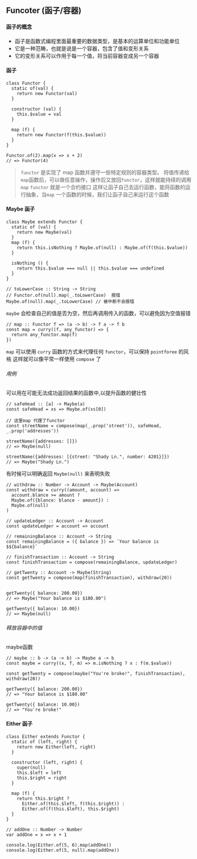 ## Funcoter (函子/容器)

#### 函子的概念

- 函子是函数式编程里面最重要的数据类型，是基本的运算单位和功能单位
- 它是一种范畴，也就是说是一个容器，包含了值和变形关系
- 它的变形关系可以作用于每一个值，将当前容器变成另一个容器

####  函子

```
class Functor {
  static of(val) {
    return new Functor(val)
  }

  constructor (val) {
    this.$value = val
  }

  map (f) {
    return new Functor(f(this.$value))
  }
}

Functor.of(2).map(x => x + 2)
// => Functor(4)

```
> `functor` 是实现了 map 函数并遵守一些特定规则的容器类型。
将值传递给`map`函数后，可以做任意操作，操作后又放回`functor`，这样就能持续的调用`map`
`functor` 就是一个合约接口
这样让函子自己去运行函数，能将函数的运行抽象，当`map` 一个函数的时候，我们让函子自己来运行这个函数



#### Maybe 函子

```
class Maybe extends Functor {
  static of (val) {
    return new Maybe(val)
  }
  map (f) {
    return this.isNothing ? Maybe.of(null) : Maybe.of(f(this.$value))
  }

  isNothing () {
    return this.$value === null || this.$value === undefined
  }
}

// toLowerCase :: String -> String
// Functor.of(null).map(_.toLowerCase)  报错
Maybe.of(null).map(_.toLowerCase) // 被中断不会报错

```
`maybe` 会检查自己的值是否为空，然后再调用传入的函数，可以避免因为空值报错


```
// map :: Functor f => (a -> b) -> f a -> f b
const map = curry((f, any_functor) => {
  return any_functor.map(f)
})

```

`map` 可以使用 `curry` 函数的方式来代理任何 `functor`，可以保持 `pointforee` 的风格
这样就可以像平常一样使用 `compose` 了

###### 用例

可以用在可能无法成功返回结果的函数中,以提升函数的健壮性

```
// safeHead :: [a] -> Maybe(a)
const safeHead = xs => Maybe.of(xs[0])

// 这里map 代理了functor
const streetName = compose(map(_.prop('street')), safeHead, _.prop('addresses'))

streetName({addresses: []})
// => Maybe(null)

streetName({addresses: [{street: "Shady Ln.", number: 4201}]})
// => Maybe("Shady Ln.")

```

有时候可以明确返回 `Maybe(null)` 来表明失败

```
// withdraw :: Number -> Account -> Maybe(Account)
const withdraw = curry((amount, account) => 
  account.blance >= amount ?
  Maybe.of({blance: blance - amount}) :
  Maybe.of(null)
)

// updateLedger :: Account -> Account 
const updateLedger = account => account

// remainingBalance :: Account -> String
const remainingBalance = ({ balance }) => `Your balance is $${balance}`

// finishTransaction :: Account -> String
const finishTransaction = compose(remainingBalance, updateLedger)

// getTwenty :: Account -> Maybe(String)
const getTwenty = compose(map(finishTransaction), withdraw(20))


getTwenty({ balance: 200.00})
// => Maybe("Your balance is $180.00")

getTwenty({ balance: 10.00})
// => Maybe(null)

```

###### 释放容器中的值

maybe函数

```
// maybe :: b -> (a -> b) -> Maybe a -> b
const maybe = curry((x, f, m) => m.isNothing ? x : f(m.$value))

const getTwenty = compose(maybe("You're broke!", finishTransaction), withdraw(20))

getTwenty({ balance: 200.00})
// => "Your balance is $180.00"

getTwenty({ balance: 10.00})
// => "You're broke!"

```


#### Either 函子

```
class Either extends Functor {
  static of (left, right) {
    return new Either(left, right)
  }

  constructor (left, right) {
    super(null)
    this.$left = left
    this.$right = right
  }

  map (f) {
    return this.$right ? 
      Either.of(this.$left, f(this.$right)) :
      Either.of(f(this.$left), this.$right)
  }
}

// addOne :: Number -> Number
var addOne = x => x + 1

console.log(Either.of(5, 6).map(addOne))
console.log(Either.of(5, null).map(addOne))

```


